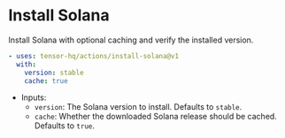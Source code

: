 # Install Solana

Install Solana with optional caching and verify the installed version.

```yaml
- uses: tensor-hq/actions/install-solana@v1
  with:
    version: stable
    cache: true
```

- Inputs:
  - `version`: The Solana version to install. Defaults to `stable`.
  - `cache`: Whether the downloaded Solana release should be cached. Defaults to `true`.
